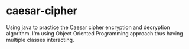 # caesar-cipher
Using java to practice the Caesar cipher encryption and decryption algorithm. I'm using Object Oriented Programming approach thus having multiple classes interacting.
